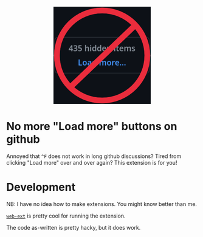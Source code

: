 <p align="center"><img src="icons/icon.png" alt="icon"></p>

# No more "Load more" buttons on github

Annoyed that `^F` does not work in long github discussions?
Tired from clicking "Load more" over and over again?
This extension is for you!

# Development

NB: I have no idea how to make extensions. You might know better than me. 

[`web-ext`](https://github.com/mozilla/web-ext) is pretty cool for running the extension.

The code as-written is pretty hacky, but it does work.
